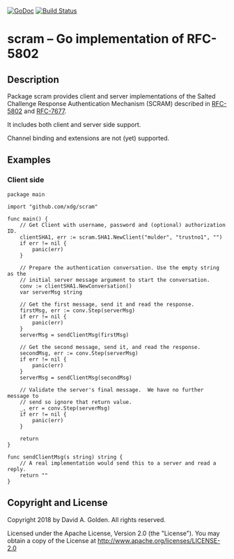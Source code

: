 [![GoDoc](https://godoc.org/github.com/xdg/scram?status.svg)](https://godoc.org/github.com/xdg/scram)
[![Build Status](https://travis-ci.org/xdg/scram.svg?branch=master)](https://travis-ci.org/xdg/scram)

# scram – Go implementation of RFC-5802

## Description

Package scram provides client and server implementations of the Salted
Challenge Response Authentication Mechanism (SCRAM) described in
[RFC-5802](https://tools.ietf.org/html/rfc5802) and
[RFC-7677](https://tools.ietf.org/html/rfc7677).

It includes both client and server side support.

Channel binding and extensions are not (yet) supported.

## Examples

### Client side

    package main

    import "github.com/xdg/scram"

    func main() {
        // Get Client with username, password and (optional) authorization ID.
        clientSHA1, err := scram.SHA1.NewClient("mulder", "trustno1", "")
        if err != nil {
            panic(err)
        }

        // Prepare the authentication conversation. Use the empty string as the
        // initial server message argument to start the conversation.
        conv := clientSHA1.NewConversation()
        var serverMsg string

        // Get the first message, send it and read the response.
        firstMsg, err := conv.Step(serverMsg)
        if err != nil {
            panic(err)
        }
        serverMsg = sendClientMsg(firstMsg)

        // Get the second message, send it, and read the response.
        secondMsg, err := conv.Step(serverMsg)
        if err != nil {
            panic(err)
        }
        serverMsg = sendClientMsg(secondMsg)

        // Validate the server's final message.  We have no further message to
        // send so ignore that return value.
        _, err = conv.Step(serverMsg)
        if err != nil {
            panic(err)
        }

        return
    }

    func sendClientMsg(s string) string {
        // A real implementation would send this to a server and read a reply.
        return ""
    }

## Copyright and License

Copyright 2018 by David A. Golden. All rights reserved.

Licensed under the Apache License, Version 2.0 (the "License"). You may
obtain a copy of the License at http://www.apache.org/licenses/LICENSE-2.0
